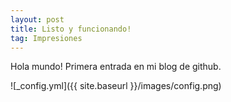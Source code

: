 ```yaml
---
layout: post
title: Listo y funcionando!
tag: Impresiones
---
```


Hola mundo!
Primera entrada en mi blog de github.

![_config.yml]({{ site.baseurl }}/images/config.png)
